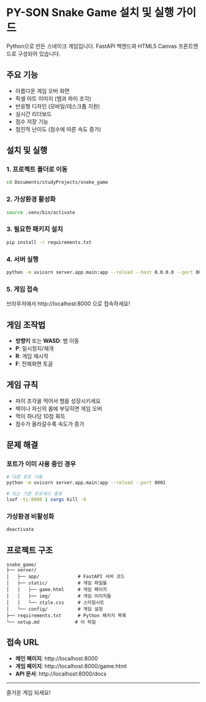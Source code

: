 # PY-SON Snake Game 설치 및 실행 가이드

Python으로 만든 스네이크 게임입니다. FastAPI 백엔드와 HTML5 Canvas 프론트엔드로 구성되어 있습니다.

## 주요 기능

- 아름다운 게임 오버 화면
- 픽셀 아트 이미지 (뱀과 파이 조각)
- 반응형 디자인 (모바일/데스크톱 지원)
- 실시간 리더보드
- 점수 저장 기능
- 점진적 난이도 (점수에 따른 속도 증가)

## 설치 및 실행

### 1. 프로젝트 폴더로 이동

```bash
cd Documents/studyProjects/snake_game
```

### 2. 가상환경 활성화

```bash
source .venv/bin/activate
```

### 3. 필요한 패키지 설치

```bash
pip install -r requirements.txt
```

### 4. 서버 실행

```bash
python -m uvicorn server.app.main:app --reload --host 0.0.0.0 --port 8000
```

### 5. 게임 접속

브라우저에서 http://localhost:8000 으로 접속하세요!

## 게임 조작법

- **방향키** 또는 **WASD**: 뱀 이동
- **P**: 일시정지/재개
- **R**: 게임 재시작
- **F**: 전체화면 토글

## 게임 규칙

- 파이 조각을 먹어서 뱀을 성장시키세요
- 벽이나 자신의 몸에 부딪히면 게임 오버
- 먹이 하나당 10점 획득
- 점수가 올라갈수록 속도가 증가

## 문제 해결

### 포트가 이미 사용 중인 경우

```bash
# 다른 포트 사용
python -m uvicorn server.app.main:app --reload --port 8001

# 또는 기존 프로세스 종료
lsof -ti:8000 | xargs kill -9
```

### 가상환경 비활성화

```bash
deactivate
```

## 프로젝트 구조

```
snake_game/
├── server/
│   ├── app/              # FastAPI 서버 코드
│   ├── static/           # 게임 파일들
│   │   ├── game.html     # 게임 페이지
│   │   ├── img/          # 게임 이미지들
│   │   └── style.css     # 스타일시트
│   └── config/           # 게임 설정
├── requirements.txt      # Python 패키지 목록
└── setup.md             # 이 파일
```

## 접속 URL

- **메인 페이지**: http://localhost:8000
- **게임 페이지**: http://localhost:8000/game.html
- **API 문서**: http://localhost:8000/docs

---

즐거운 게임 되세요!
